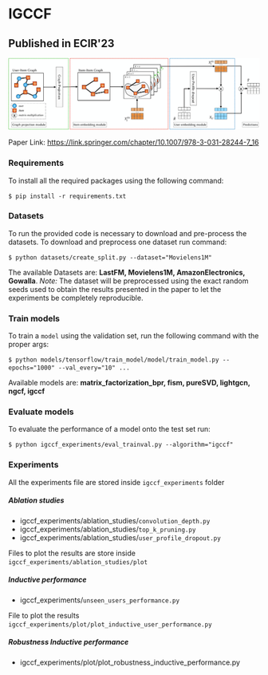 # IGCCF
## Published in ECIR'23
![](IGCCF_architecture.png)

Paper Link: https://link.springer.com/chapter/10.1007/978-3-031-28244-7_16

### Requirements
To install all the required packages using the following command:
	
	$ pip install -r requirements.txt

### Datasets
To run the provided code is necessary to download and pre-process the datasets. To download and  preprocess one dataset run command:

    $ python datasets/create_split.py --dataset="Movielens1M"
    
The available Datasets are: **LastFM, Movielens1M, AmazonElectronics, Gowalla**.
*Note:* The dataset will be preprocessed using the exact random seeds used to obtain the results presented in the paper to let the experiments be completely reproducible.

### Train models 
To train a `model` using the validation set, run the following command with the proper args:

    $ python models/tensorflow/train_model/model/train_model.py --epochs="1000" --val_every="10" ...

Available models are: **matrix_factorization_bpr, fism, pureSVD, lightgcn, ngcf, igccf**

### Evaluate models
To evaluate the performance of a model onto the test set run:

    $ python igccf_experiments/eval_trainval.py --algorithm="igccf"

### Experiments
All the experiments file are stored inside `igccf_experiments` folder
##### Ablation studies
* igccf_experiments/ablation_studies/`convolution_depth.py`
* igccf_experiments/ablation_studies/`top_k_pruning.py`
* igccf_experiments/ablation_studies/`user_profile_dropout.py`

Files to plot the results are store inside `igccf_experiments/ablation_studies/plot`
##### Inductive performance 
* igccf_experiments/`unseen_users_performance.py`

File to plot the results `igccf_experiments/plot/plot_inductive_user_performance.py`

##### Robustness Inductive performance
* igccf_experiments/plot/plot_robustness_inductive_performance.py

